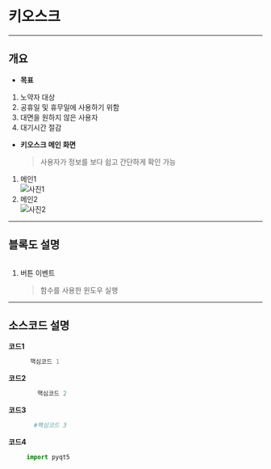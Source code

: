 # 키오스크


---
<!-------------------------------------------------------------Part 1------------------------------------------------------------------------------------------>

## 개요

 * **목표**
 1. 노약자 대상
 2. 공휴일 및 휴무일에 사용하기 위함
 3. 대면을 원하지 않은 사용자
 4. 대기시간 절감
 
 * **키오스크 메인 화면**
     > 사용자가 정보를 보다 쉽고 간단하게 확인 가능
 1. 메인1 \
    ![사진1]()
 1. 메인2 \
    ![사진2]()

 ---

 <!-------------------------------------------------------------Part 2------------------------------------------------------------------------------------------>
 ## 블록도 설명
 <center>
     <img src="">
 </center>

 1. 버튼 이벤트
     >  함수를 사용한 윈도우 실행

 ---
 <!-------------------------------------------------------------Part 3------------------------------------------------------------------------------------------>
 ## 소스코드 설명

 **코드1**
 ```python
       핵심코드 1
 ```
 **코드2**
 ```python
         핵심코드 2
 ```
 **코드3**
 ```python
        #핵심코드 3
 ```

 **코드4**
 ```python
      import pyqt5
    

 ```

